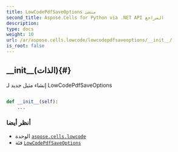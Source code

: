 ```yaml
---
title: LowCodePdfSaveOptions منشئ
second_title: Aspose.Cells for Python via .NET API المراجع
description:
type: docs
weight: 10
url: /ar/aspose.cells.lowcode/lowcodepdfsaveoptions/__init__/
is_root: false
---
```

##  \_\_init\_\_(الذات){#}
إنشاء مثيل جديد لـ LowCodePdfSaveOptions



```python

def __init__(self):
    ...
```





###  أنظر أيضا
* الوحدة [`aspose.cells.lowcode`](../../)
* فئة [`LowCodePdfSaveOptions`](/cells/python-net/ar/aspose.cells.lowcode/lowcodepdfsaveoptions)
